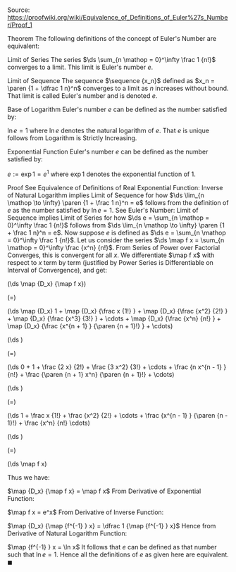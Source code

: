 # 

Source: https://proofwiki.org/wiki/Equivalence_of_Definitions_of_Euler%27s_Number/Proof_1



Theorem
The following definitions of the concept of Euler's Number are equivalent:

Limit of Series
The series $\ds \sum_{n \mathop = 0}^\infty \frac 1 {n!}$ converges to a limit.
This limit is Euler's number $e$.


Limit of Sequence
The sequence $\sequence {x_n}$ defined as $x_n = \paren {1 + \dfrac 1 n}^n$ converges to a limit as $n$ increases without bound.
That limit is called Euler's number and is denoted $e$.


Base of Logarithm
Euler's number $e$ can be defined as the number satisfied by:

$\ln e = 1$
where $\ln e$ denotes the natural logarithm of $e$.
That $e$ is unique follows from Logarithm is Strictly Increasing.


Exponential Function
Euler's number $e$ can be defined as the number satisfied by:

$e := \exp 1 = e^1$
where $\exp 1$ denotes the exponential function of $1$.


Proof
See Equivalence of Definitions of Real Exponential Function: Inverse of Natural Logarithm implies Limit of Sequence for how $\ds \lim_{n \mathop \to \infty} \paren {1 + \frac 1 n}^n = e$ follows from the definition of $e$ as the number satisfied by $\ln e = 1$.
See Euler's Number: Limit of Sequence implies Limit of Series for how $\ds e = \sum_{n \mathop = 0}^\infty \frac 1 {n!}$ follows from $\ds \lim_{n \mathop \to \infty} \paren {1 + \frac 1 n}^n = e$.
Now suppose $e$ is defined as $\ds e = \sum_{n \mathop = 0}^\infty \frac 1 {n!}$.
Let us consider the series $\ds \map f x = \sum_{n \mathop = 0}^\infty \frac {x^n} {n!}$.
From Series of Power over Factorial Converges, this is convergent for all $x$.
We differentiate $\map f x$ with respect to $x$ term by term (justified by Power Series is Differentiable on Interval of Convergence), and get:














\(\ds \map {D_x} {\map f x}\)

\(=\)







\(\ds \map {D_x} 1 + \map {D_x} {\frac x {1!} } + \map {D_x} {\frac {x^2} {2!} } + \map {D_x} {\frac {x^3} {3!} } + \cdots + \map {D_x} {\frac {x^n} {n!} } + \map {D_x} {\frac {x^{n + 1} } {\paren {n + 1}!} } + \cdots\)




















\(\ds \)

\(=\)







\(\ds 0 + 1 + \frac {2 x} {2!} + \frac {3 x^2} {3!} + \cdots + \frac {n x^{n - 1} } {n!} + \frac {\paren {n + 1} x^n} {\paren {n + 1}!} + \cdots\)




















\(\ds \)

\(=\)







\(\ds 1 + \frac x {1!} + \frac {x^2} {2!} + \cdots + \frac {x^{n - 1} } {\paren {n - 1}!} + \frac {x^n} {n!} \cdots\)




















\(\ds \)

\(=\)







\(\ds \map f x\)









Thus we have:

$\map {D_x} {\map f x} = \map f x$
From Derivative of Exponential Function:

$\map f x = e^x$
From Derivative of Inverse Function:

$\map {D_x} {\map {f^{-1} } x} = \dfrac 1 {\map {f^{-1} } x}$
Hence from Derivative of Natural Logarithm Function:

$\map {f^{-1} } x = \ln x$
It follows that $e$ can be defined as that number such that $\ln e = 1$.
Hence all the definitions of $e$ as given here are equivalent.
$\blacksquare$





